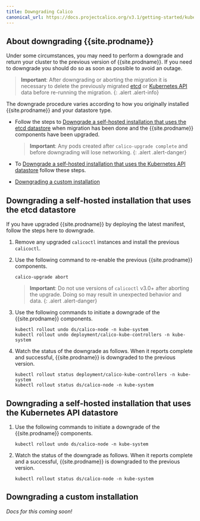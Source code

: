 ```yaml
---
title: Downgrading Calico
canonical_url: https://docs.projectcalico.org/v3.1/getting-started/kubernetes/upgrade/downgrade
---
```


## About downgrading {{site.prodname}}

Under some circumstances, you may need to perform a downgrade and return your
cluster to the previous version of {{site.prodname}}. If you need to downgrade
you should do so as soon as possible to avoid an outage.

> **Important**: After downgrading or aborting the migration it is necessary
> to delete the previously migrated
> [etcd](delete#deleting-calico-data-from-etcdv2-after-a-successful-migration-and-upgrade)
> or [Kubernetes API](delete#deleting-calico-data-from-the-kubernetes-api-datastore-after-a-downgrade)
> data before re-running the migration.
{: .alert .alert-info}

The downgrade procedure varies according to how you originally installed
{{site.prodname}} and your datastore type.

- Follow the steps to [Downgrade a self-hosted installation that uses the etcd
  datastore](#downgrading-a-self-hosted-installation-that-uses-the-etcd-datastore)
  when migration has been done and the {{site.prodname}} components have been
  upgraded.
  > **Important**: Any pods created after `calico-upgrade complete` and
  > before downgrading will lose networking.
  {: .alert .alert-danger}

- To [Downgrade a self-hosted installation that uses the
  Kubernetes API datastore](#downgrading-a-self-hosted-installation-that-uses-the-kubernetes-api-datastore)
  follow these steps.


- [Downgrading a custom installation](#downgrading-a-custom-installation)

## Downgrading a self-hosted installation that uses the etcd datastore

If you have upgraded {{site.prodname}} by deploying the latest manifest,
follow the steps here to downgrade.

1. Remove any upgraded `calicoctl` instances and install the previous `calicoctl`.

1. Use the following command to re-enable the previous {{site.prodname}} components.

   ```
   calico-upgrade abort
   ```
   > **Important**: Do not use versions of `calicoctl` v3.0+ after aborting the upgrade.
   > Doing so may result in unexpected behavior and data.
   {: .alert .alert-danger}

1. Use the following commands to initiate a downgrade of the {{site.prodname}} components.

   ```
   kubectl rollout undo ds/calico-node -n kube-system
   kubectl rollout undo deployment/calico-kube-controllers -n kube-system
   ```

1. Watch the status of the downgrade as follows. When it reports complete and
   successful, {{site.prodname}} is downgraded to the previous version.

   ```
   kubectl rollout status deployment/calico-kube-controllers -n kube-system
   kubectl rollout status ds/calico-node -n kube-system
   ```

## Downgrading a self-hosted installation that uses the Kubernetes API datastore

1. Use the following commands to initiate a downgrade of the {{site.prodname}} components.

   ```
   kubectl rollout undo ds/calico-node -n kube-system
   ```

1. Watch the status of the downgrade as follows. When it reports complete and
   a successful, {{site.prodname}} is downgraded to the previous version.

   ```
   kubectl rollout status ds/calico-node -n kube-system
   ```

## Downgrading a custom installation

_Docs for this coming soon!_

